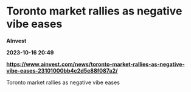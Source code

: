 # Toronto market rallies as negative vibe eases
**AInvest**

**2023-10-16 20:49**

**https://www.ainvest.com/news/toronto-market-rallies-as-negative-vibe-eases-23101000bb4c2d5e88f087a2/**

Toronto market rallies as negative vibe eases